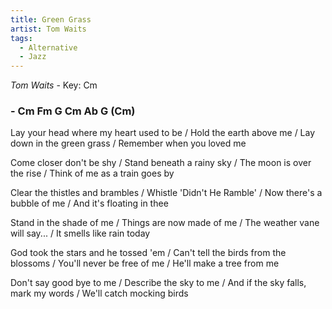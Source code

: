 ```yaml
---
title: Green Grass
artist: Tom Waits 
tags: 
  - Alternative
  - Jazz
---
```

*Tom Waits* - Key: Cm 
### - Cm Fm G Cm Ab G (Cm)

 
Lay your head where my heart used to be / Hold the earth above me / Lay down in the green grass / Remember when you loved me
  
Come closer don't be shy / Stand beneath a rainy sky / The moon is over the rise / Think of me as a train goes by  

Clear the thistles and brambles / Whistle 'Didn't He Ramble' / Now there's a bubble of me / And it's floating in thee  
  
Stand in the shade of me / Things are now made of me / The weather vane will say... / It smells like rain today  
  
God took the stars and he tossed 'em / Can't tell the birds from the blossoms / You'll never be free of me / He'll make a tree from me  
  
Don't say good bye to me / Describe the sky to me / And if the sky falls, mark my words / We'll catch mocking birds  
  
